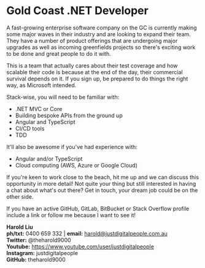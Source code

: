 # Gold Coast .NET Developer

A fast-growing enterprise software company on the GC is currently making some major waves in their industry and are looking to expand their team. They have a number of product offerings that are undergoing major upgrades as well as incoming greenfields projects so there's exciting work to be done and great people to do it with.

This is a team that actually cares about their test coverage and how scalable their code is because at the end of the day, their commercial survival depends on it. If you sign up, be prepared to do things the right way, as Microsoft intended.

Stack-wise, you will need to be familiar with:
* .NET MVC or Core
* Building bespoke APIs from the ground up
* Angular and TypeScript
* CI/CD tools
* TDD

It'll also be awesome if you've had experience with:
* Angular and/or TypeScript
* Cloud computing (AWS, Azure or Google Cloud)

If you're keen to work close to the beach, hit me up and we can discuss this opportunity in more detail! Not quite your thing but still interested in having a chat about what's out there? Get in touch, your dream job could be on the other side.

If you have an active GitHub, GitLab, BitBucket or Stack Overflow profile include a link or follow me because I want to see it!

**Harold Liu**</br>
**ph/txt:** 0400 659 332 | **email:** harold@justdigitalpeople.com.au</br>
**Twitter:** @theharold9000</br>
**Youtube:** https://www.youtube.com/user/justdigitalpeople</br>
**Instagram:** justdigitalpeople</br>
**GitHub:** theharold9000</br>